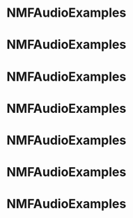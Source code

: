 # NMFAudioExamples
# NMFAudioExamples
# NMFAudioExamples
# NMFAudioExamples
# NMFAudioExamples
# NMFAudioExamples
# NMFAudioExamples
